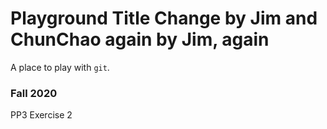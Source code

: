 # Playground Title Change by Jim and ChunChao again by Jim, again

A place to play with `git`.

### Fall 2020

PP3 Exercise 2


